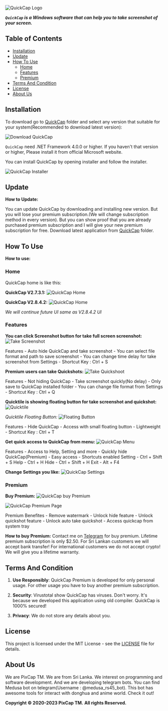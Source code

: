 
![QuickCap Logo](./img/quickcap.png)

**_`QuickCap` is a Windows software that can help you to take screenshot of your screen._**

## Table of Contents

- [Installation](#installation)
- [Update](#update)
- [How To Use](#how-to-use)
  - [Home](#home)
  - [Features](#features)
  - [Premium](#premium)
- [Terms And Condition](#terms-and-condition)
- [License](#license)
- [About Us](#about-us)

## Installation

To download go to [QuickCap](https://github.com/ranujasanmir/QuickCap/tree/main/QuickCap) folder and select any version that suitable for your system(Recommended to download latest version):

![Download QuickCap](./img/install.PNG)

`QuickCap` need .NET Framework 4.0.0 or higher. If you haven't that version or higher, Please install it from official Microsoft website.

You can install QuickCap by opening installer and follow the installer.

![QuickCap Installer](./img/installer.PNG)

## Update

**How to Update:**

You can update QuickCap by downloading and installing new version. But you will lose your premium subscription.(We will change subscription method in every version). But you can show proof that you are already purchased premium subscription and I will give your new premium subscription for free. Download latest application from [QuickCap](https://github.com/ranujasanmir/QuickCap/tree/main/QuickCap) folder.

## How To Use

**How to use:**

### Home

QuickCap home is like this:

**QuickCap V2.7.3.1:**
![QuickCap Home](./img/home27.PNG)

**QuickCap V2.8.4.2:**
![QuickCap Home](./img/home.png)

_We will continue future UI same as V2.8.4.2 UI_

### Features

**You can click Screenshot button for take full screen screenshot:**
![Take Screenshot](./img/ss.PNG)

Features - Auto hide QuickCap and take screenshot
         - You can select file format and path to save screenshot
         - You can change time delay for take screenshot from Settings
         - Shortcut Key : Ctrl + S

**Premium users can take Quickshots:**
![Take Quickshoot](./img/qs.png)

Features - Not hiding QuickCap
         - Take screenshot quickly(No delay)
         - Only save to QuickCap installed folder
         - You can change file format from Settings
         - Shortcut Key : Ctrl + Q

**Quicktile is showing floating button for take screenshot and quickshot:**
![Quicktile](./img/qt.png)

_Quicktile Floating Button:_
![Floating Button](./img/qtt.PNG)

Features - Hide QuickCap
         - Access with small floating button
         - Lightweight
         - Shortcut Key : Ctrl + T

**Get quick access to QuickCap from menu:**
![QuickCap Menu](./img/menu.png)

Features - Access to Help, Setting and more
         - Quickly hide QuickCap(Premium)
         - Easy access
         - Shortcuts enabled
           Setting - Ctrl + Shift + S
           Help - Ctrl + H
           Hide - Ctrl + Shift + H
           Exit - Alt + F4

**Change Settings you like:**
![QuickCap Settings](./img/qcs.PNG)

### Premium

**Buy Premium:**
![QuickCap buy Premium](./img/prmbtn.png)

![QuickCap Premium Page](./img/qcp.PNG)

Premium Benefites - Remove watermark
                 - Unlock hide feature
                 - Unlock quickshot feature
                 - Unlock auto take quickshot
                 - Access quickcap from system tray

**How to buy Premium:**
Contact me on [Telegram](https://t.me/PixCap_TM) for buy premium. Lifetime premium subscription is only $2.50. For Sri Lankan customers we will accept bank transfer!
For international customers we do not accept crypto!
We will give you a lifetime warranty.

## Terms And Condition

1. **Use Responsibly**: QuickCap Premium is developed for only personal usage. For other usage you have to buy another premium subscription.

2. **Security**: Virustotal show QuickCap has viruses. Don't worry. It's because we developed this application using old compiler. QuickCap is 1000% secured! 

3. **Privacy**: We do not store any details about you.

## License

This project is licensed under the MIT License - see the [LICENSE](LICENSE) file for details.

## About Us

We are PixCap TM. We are from Sri Lanka. We interest on programming and software development. And we are developing telegram bots. You can find Medusa bot on telegram(Username : @medusa_rs45_bot). This bot has awesome tools for interact with donghua and anime world. Check it out!

**Copyright © 2020-2023 PixCap TM.**
**All rights Reserved.**


